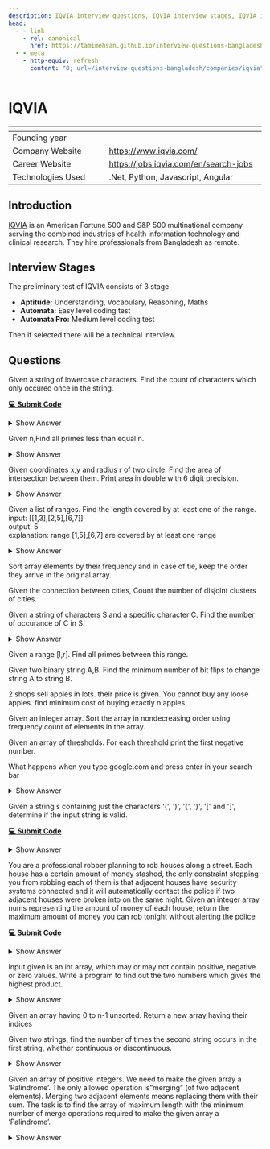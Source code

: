 ```yaml
---
description: IQVIA interview questions, IQVIA interview stages, IQVIA interview details, IQVIA interview question and answers
head:
  - - link
    - rel: canonical
      href: https://tamimehsan.github.io/interview-questions-bangladesh/companies/iqvia
  - - meta
    - http-equiv: refresh
      content: "0; url=/interview-questions-bangladesh/companies/iqvia"
---
```

# IQVIA

| <img width="441" height="1"> | <img width="441" height="1"> |
| :-| :- |
| Founding year | |
| Company Website | https://www.iqvia.com/ |
| Career Website | https://jobs.iqvia.com/en/search-jobs |
| Technologies Used| .Net, Python, Javascript, Angular |

## Introduction
[IQVIA](https://www.iqvia.com/) is an American Fortune 500 and S&P 500 multinational company serving the combined industries of health information technology and clinical research. They hire professionals from Bangladesh as remote.
## Interview Stages
The preliminary test of IQVIA consists of 3 stage

- **Aptitude:** Understanding, Vocabulary, Reasoning, Maths
- **Automata:** Easy level coding test
- **Automata Pro:** Medium level coding test

Then if selected there will be a technical interview. 

## Questions

<article>

Given a string of lowercase characters. Find the count of characters which only occured once in the string.

[**💻 Submit Code**](https://supecoder.dev/questions/Count%20of%20Characters%20Occurring%20Exactly%20Once?questionId=66ae165b9e71a163cdd21527)
<details><summary>Show Answer</summary>

```C++
int solve(string s) {
    sort(s.begin(),s.end());
    int unik = 0;
    int cnt = 1;
    for(int i=1;i<s.size();i++){
        if( s[i] != s[i-1] ){
            unik += (cnt == 1);
            cnt = 0;
        }
        cnt++;
    }
    unik += (cnt == 1);
    return unik;
}
```
</details>
</article>

<article>

Given n,Find all primes less than equal n.
<details><summary>Show Answer</summary>

::: code-group
```C++ [O(n^2)]
vector<int> solve(int n) {
    vector<int> primes;
    for(int i=2;i<=n;i++){
        bool isPrime = true;
        for(int j=2;j<i;j++) {
            if( i%j == 0 ) isPrime = false;
        }
        if( isPrime ) primes.push_back(i);
    }
    return primes;
}
```
```C++ [O(n logn)]
vector<int> solve(int n) {
    bool notPrime[n+1] = {0};
    vector<int> primes;
    for(int i=2;i<=n;i++){
        if( notPrime[i] == true ) continue;
        primes.push_back(i);
        for(int j=i*i;j<=n;j+=i) notPrime[j] = true;
    }
    return primes;
}
```
:::
</details>
</article>

<article>

Given coordinates x,y and radius r of two circle. Find the area of intersection between them. Print area in double with 6 digit precision.
<details><summary>Show Answer</summary>

```C++
// src: https://www.geeksforgeeks.org/area-of-intersection-of-two-circles/

#include <bits/stdc++.h>
using namespace std;
#define ld long double
// Function to return area of intersection
long long int
intersectionArea(long double X1, long double Y1,
                    long double R1, long double X2,
                    long double Y2, long double R2){
	long double Pi = 3.14;
	long double d, alpha, beta, a1, a2;
	long long int ans;

	// Calculate the euclidean distance
	// between the two points
	d = sqrt((X2 - X1) * (X2 - X1) + (Y2 - Y1) * (Y2 - Y1));

	if (d > R1 + R2)
		ans = 0;
	else if (d <= (R1 - R2) && R1 >= R2)
		ans = floor(Pi * R2 * R2);
	else if (d <= (R2 - R1) && R2 >= R1)
		ans = floor(Pi * R1 * R1);
	else {
		alpha = acos((R1 * R1 + d * d - R2 * R2) / (2 * R1 * d))* 2;
		beta = acos((R2 * R2 + d * d - R1 * R1) / (2 * R2 * d))* 2;
		a1 = 0.5 * beta * R2 * R2 - 0.5 * R2 * R2 * sin(beta);
		a2 = 0.5 * alpha * R1 * R1 - 0.5 * R1 * R1 * sin(alpha);
		ans = floor(a1 + a2);
	}

	return ans;
}

```
</details>
</article>

<article>

Given a list of ranges. Find the length covered by at least one of the range. <br>
input: [[1,3],[2,5],[6,7]] <br>
output: 5 <br>
explanation: range [1,5],[6,7] are covered by at least one range
<details><summary>Show Answer</summary>

```C++
int solve(vector<pair<int,int>> ranges) {
    sort(ranges.begin(),ranges.end());
    int covered = 0;
    int st = ranges[0].first;
    int en = ranges[0].second;
    for(int i=1;i<ranges.size();i++){
        if( ranges[i].first > en ) {
            covered += en - st;
            st = ranges[i].first;
            en = ranges[i].second;
        }
        en = max(en,ranges[i].second);
    }
    covered += en - st;
    return covered;
}
```
</details>
</article>

<article>

Sort array elements by their frequency and in case of tie, keep the order they arrive in the original array.
</article>

<article>

Given the connection between cities, Count the number of disjoint clusters of cities.
</article>

<article>

Given a string of characters S and a specific character C. Find the number of occurance of C in S.
<details><summary>Show Answer</summary>

```C++
int solve(string s, char c) {
    int cnt = 0;
    for(auto cc:s) cnt += (cc==c);
    return cnt;
}
```
</details>
</article>

<article>

Given a range [l,r]. Find all primes between this range. 
</article>

<article>

Given two binary string A,B. Find the minimum number of bit flips to change string A to string B.
</article>

<article>

2 shops sell apples in lots. their price is given. You cannot buy any loose apples. find minimum cost of buying exactly n apples.
</article>

<article>

Given an integer array. Sort the array in nondecreasing order using frequency count of elements in the array. 
</article>

<article>

Given an array of thresholds. For each threshold print the first negative number.
</article>

<article>

What happens when you type google.com and press enter in your search bar
<details><summary>Show Answer</summary>

This is a very important question and aims to check the knowledge of networking. A very thorough explanation of this question is answered here in [What Happens When](https://github.com/alex/what-happens-when)

</details>
</article>

<article>

Given a string s containing just the characters '(', ')', '{', '}', '[' and ']', determine if the input string is valid.

[**💻 Submit Code**](https://leetcode.com/problems/valid-parentheses/)
<details><summary>Show Answer</summary>

```C++
bool isValid(string s) {
    stack<char> st;
    for(auto c:s){
        if( c == '(' or c == '[' or c == '{' ) {
            st.push(c);
            continue;
        }
        if( !st.size() ) return false;
        if( c == ')' ) {
            if(  st.top() != '(' ) return false;
        }else if(  c == '}' ) {
            if( st.top() != '{' ) return false;
        } else if( c == ']' ) {
            if( st.top() != '[' ) return false;
        }
        st.pop();
    }
    return st.size() == 0;
}
```

</details>
</article>

<article>

You are a professional robber planning to rob houses along a street. Each house has a certain amount of money stashed, the only constraint stopping you from robbing each of them is that adjacent houses have security systems connected and it will automatically contact the police if two adjacent houses were broken into on the same night.
Given an integer array nums representing the amount of money of each house, return the maximum amount of money you can rob tonight without alerting the police

[**💻 Submit Code**](https://leetcode.com/problems/house-robber/)
<details><summary>Show Answer</summary>

```C++
int rob(vector<int>& nums) {
    int n = nums.size();
    int dp[n+1][2];
    memset(dp, 0, sizeof(dp));
    for(int i=1;i<=n;i++){
        // we dont rob the ith house
        dp[i][0] = max(dp[i-1][0],dp[i-1][1]);
        // we rob the ith house
        dp[i][1] = dp[i-1][0] + nums[i-1];
    }
    return max(dp[n][0],dp[n][1]);
}
```
</details>
</article>

<article>

Input given is an int array, which may or may not contain positive, negative or zero values. Write a program to find out the two numbers which gives the highest product. 
<details><summary>Show Answer</summary>

https://www.geeksforgeeks.org/return-a-pair-with-maximum-product-in-array-of-integers/
</details>
</article>

<article>

Given an array having 0 to n-1 unsorted. Return a new array having their indices 
</article>

<article>

Given two strings, find the number of times the second string occurs in the first string, whether continuous or discontinuous. 
<details><summary>Show Answer</summary>

https://www.geeksforgeeks.org/find-number-times-string-occurs-given-string/
</details>
</article>

<article>

Given an array of positive integers. We need to make the given array a ‘Palindrome’. The only allowed operation is”merging” (of two adjacent elements). Merging two adjacent elements means replacing them with their sum. The task is to find the array of maximum length with the minimum number of merge operations required to make the given array a ‘Palindrome’. 
<details><summary>Show Answer</summary>

https://www.geeksforgeeks.org/find-minimum-number-of-merge-operations-to-make-an-array-palindrome/
</details>
</article>

